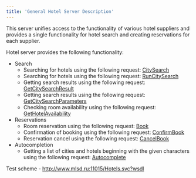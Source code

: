 ```yaml
---
title: 'General Hotel Server Description'
---
```


This server unifies access to the functionality of various hotel suppliers and provides a single functionality for hotel search and creating reservations for each supplier.

Hotel server provides the following functionality:

-   Search
    -   Searching for hotels using the following request: [CitySearch](/hotels/search_hotels/citysearch)
    -   Searching for hotels using the following request: [RunCitySearch](/hotels/search_hotels/runcitysearch)
    -   Getting search results using the following request: [GetCitySearchResult](/hotels/search_hotels/getcitysearchresult)
    -   Getting search results using the following request: [GetCitySearchParameters](/hotels/search_hotels/getcitysearchparameters)
    -   Checking room availability using the following request: [GetHotelAvailability](/hotels/search_hotels/gethotelavailability)
-   Reservations
    -   Room reservation using the following request: [Book](/hotels/book_hotels/bookhotels)
    -   Confirmation of booking using the following request: [ConfirmBook](/hotels/book_hotels/confirmbook)
    -   Reservation cancel using the following request: [CancelBook](/hotels/book_hotels/cancelbookhotels)
-   Autocompletion
    -  Getting a list of cities and hotels beginning with the given characters using the following request: [Autocomplete](/hotels/autocompletehotels)

Test scheme - http://www.mlsd.ru:11015/Hotels.svc?wsdl